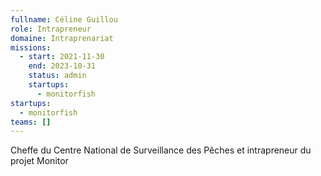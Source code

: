 ```yaml
---
fullname: Céline Guillou
role: Intrapreneur
domaine: Intraprenariat
missions:
  - start: 2021-11-30
    end: 2023-10-31
    status: admin
    startups:
      - monitorfish
startups:
  - monitorfish
teams: []
---
```

Cheffe du Centre National de Surveillance des Pêches et intrapreneur du projet Monitor
